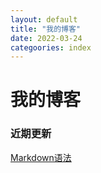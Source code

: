 ```yaml
---
layout: default
title: "我的博客"
date: 2022-03-24
categoories: index
---
```


# 我的博客

### 近期更新
[Markdown语法](/_post/Markdown语法.html)
